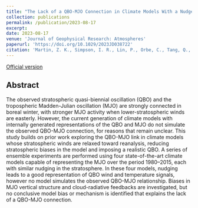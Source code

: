 ```yaml
---
title: "The Lack of a QBO-MJO Connection in Climate Models With a Nudged Stratosphere"
collection: publications
permalink: /publication/2023-08-17
excerpt: 
date: 2023-08-17
venue: 'Journal of Geophysical Research: Atmospheres'
paperurl: 'https://doi.org/10.1029/2023JD038722'
citation: 'Martin, Z. K., Simpson, I. R., Lin, P., Orbe, C., Tang, Q., Caron, J. M., et al., 2023: The Lack of a QBO-MJO Connection in Climate Models With a Nudged Stratosphere, <i>J. Geophys. Res. Atmos.</i>, <b>128</b>, e2023JD038722. doi:10.1029/2023JD038722.'
---
```


[Official version](https://doi.org/10.1029/2023JD038722)

## Abstract
The observed stratospheric quasi-biennial oscillation (QBO) and the tropospheric Madden-Julian oscillation (MJO) are strongly connected in boreal winter, with stronger MJO activity when lower-stratospheric winds are easterly. However, the current generation of climate models with internally generated representations of the QBO and MJO do not simulate the observed QBO-MJO connection, for reasons that remain unclear. This study builds on prior work exploring the QBO-MJO link in climate models whose stratospheric winds are relaxed toward reanalysis, reducing stratospheric biases in the model and imposing a realistic QBO. A series of ensemble experiments are performed using four state-of-the-art climate models capable of representing the MJO over the period 1980–2015, each with similar nudging in the stratosphere. In these four models, nudging leads to a good representation of QBO wind and temperature signals, however no model simulates the observed QBO-MJO relationship. Biases in MJO vertical structure and cloud-radiative feedbacks are investigated, but no conclusive model bias or mechanism is identified that explains the lack of a QBO-MJO connection.
